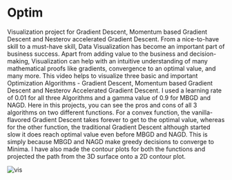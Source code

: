 # Optim
Visualization project for Gradient Descent, Momentum based Gradient Descent and Nesterov accelerated Gradient Descent.
From a nice-to-have skill to a must-have skill, Data Visualization has become an important part of business success.
Apart from adding value to the business and decision-making, Visualization can help with an intuitive understanding of many mathematical proofs like  gradients,
convergence to an optimal value, and many more. This video helps to visualize three basic and important Optimization Algorithms - 
Gradient Descent, Momentum based Gradient Descent and Nesterov Accelerated Gradient Descent.
I used a learning rate of 0.01 for all three Algorithms and a gamma value of 0.9 for MBGD and NAGD.
Here in this projects, you can see the pros and cons of all 3 algorithms on two different functions.
For a convex function, the vanilla-flavored Gradient Descent takes forever to get to the optimal value, whereas for the other function,
the traditional Gradient Descent although started slow it does reach optimal value even before MBGD and NAGD.
This is simply because MBGD and NAGD make greedy decisions to converge to Minima.
I have also made the contour plots for both the functions and projected the path from the 3D surface onto a 2D contour plot.


![vis](https://user-images.githubusercontent.com/71862018/99155190-b2f67680-2683-11eb-8925-ae2e91c6cba2.gif)

